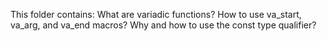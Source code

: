 This folder contains: What are variadic functions? How to use va_start, va_arg, and va_end macros? Why and how to use the const type qualifier?
